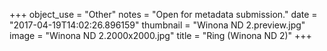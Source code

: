 +++
object_use = "Other"
notes = "Open for metadata submission."
date = "2017-04-19T14:02:26.896159"
thumbnail = "Winona ND 2.preview.jpg"
image = "Winona ND 2.2000x2000.jpg"
title = "Ring (Winona ND 2)"
+++
